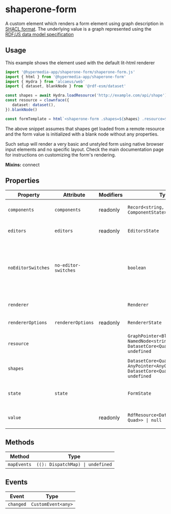 # shaperone-form

A custom element which renders a form element using graph description in [SHACL format](http://datashapes.org/forms.html).
The underlying value is a graph represented using the [RDF/JS data model specification](https://rdf.js.org/data-model-spec/)

## Usage

This example shows the element used with the default lit-html renderer

```typescript
import '@hypermedia-app/shaperone-form/shaperone-form.js'
import { html } from '@hypermedia-app/shaperone-form'
import { Hydra } from 'alcaeus/web'
import { dataset, blankNode } from '@rdf-esm/dataset'

const shapes = await Hydra.loadResource('http://example.com/api/shape')
const resource = clownface({
   dataset: dataset(),
}).blankNode()

const formTemplate = html`<shaperone-form .shapes=${shapes} .resource=${resource}></shaperone-form>`
```

The above snippet assumes that shapes get loaded from a remote resource and the form value is initialized with a
blank node without any properties.

Such setup will render a very basic and unstyled form using native browser input elements and no specific layout.
Check the main documentation page for instructions on customizing the form's rendering.

**Mixins:** connect

## Properties

| Property           | Attribute            | Modifiers | Type                                             | Default | Description                                      |
|--------------------|----------------------|-----------|--------------------------------------------------|---------|--------------------------------------------------|
| `components`       | `components`         | readonly  | `Record<string, ComponentState>`                 |         | Gets the state of the editor components          |
| `editors`          | `editors`            | readonly  | `EditorsState`                                   |         | Gets the state of the DASH editors model         |
| `noEditorSwitches` | `no-editor-switches` |           | `boolean`                                        | false   | Disables the ability to change object editors. Only the one with [highest score](http://datashapes.org/forms.html#score) will be rendered |
| `renderer`         |                      |           | `Renderer`                                       | {}      | Gets or sets the renderer implementation         |
| `rendererOptions`  | `rendererOptions`    | readonly  | `RendererState`                                  |         | Gets the state of the renderer                   |
| `resource`         |                      |           | `GraphPointer<BlankNode \| NamedNode<string>, DatasetCore<Quad, Quad>> \| undefined` |         | Gets or sets the resource graph as graph pointer |
| `shapes`           |                      |           | `DatasetCore<Quad, Quad> \| AnyPointer<AnyContext, DatasetCore<Quad, Quad>> \| undefined` |         | Gets or sets the shapes graph                    |
| `state`            | `state`              |           | `FormState`                                      |         | Gets the internal state of the form element      |
| `value`            |                      | readonly  | `RdfResource<DatasetCore<Quad, Quad>> \| null`   |         | Gets the resource as a [rdfine](https://npm.im/@tpluscode/rdfine) object |

## Methods

| Method      | Type                             |
|-------------|----------------------------------|
| `mapEvents` | `((): DispatchMap) \| undefined` |

## Events

| Event     | Type               |
|-----------|--------------------|
| `changed` | `CustomEvent<any>` |
